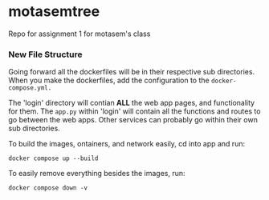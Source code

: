 # motasemtree
Repo for assignment 1 for motasem's class

### New File Structure
Going forward all the dockerfiles will be in their respective sub directories. When you make the dockerfiles, add the configuration to the `docker-compose.yml.` 

The 'login' directory will contian **ALL** the web app pages, and functionality for them. The `app.py` within 'login' will contain all the functions and routes to go between the web apps. Other services can probably go within their own sub directories.

To build the images, ontainers, and network easily, cd into app and run:

```
docker compose up --build
```

To easily remove everything besides the images, run:

```
docker compose down -v
```